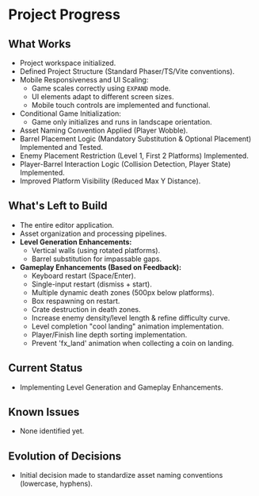 # Project Progress

## What Works

- Project workspace initialized.
- Defined Project Structure (Standard Phaser/TS/Vite conventions).
- Mobile Responsiveness and UI Scaling:
  - Game scales correctly using `EXPAND` mode.
  - UI elements adapt to different screen sizes.
  - Mobile touch controls are implemented and functional.
- Conditional Game Initialization:
  - Game only initializes and runs in landscape orientation.
- Asset Naming Convention Applied (Player Wobble).
- Barrel Placement Logic (Mandatory Substitution & Optional Placement) Implemented and Tested.
- Enemy Placement Restriction (Level 1, First 2 Platforms) Implemented.
- Player-Barrel Interaction Logic (Collision Detection, Player State) Implemented.
- Improved Platform Visibility (Reduced Max Y Distance).

## What's Left to Build

- The entire editor application.
- Asset organization and processing pipelines.
- **Level Generation Enhancements:**
  - Vertical walls (using rotated platforms).
  - Barrel substitution for impassable gaps.
- **Gameplay Enhancements (Based on Feedback):**
  - Keyboard restart (Space/Enter).
  - Single-input restart (dismiss + start).
  - Multiple dynamic death zones (500px below platforms).
  - Box respawning on restart.
  - Crate destruction in death zones.
  - Increase enemy density/level length & refine difficulty curve.
  - Level completion "cool landing" animation implementation.
  - Player/Finish line depth sorting implementation.
  - Prevent 'fx_land' animation when collecting a coin on landing.

## Current Status

- Implementing Level Generation and Gameplay Enhancements.

## Known Issues

- None identified yet.

## Evolution of Decisions

- Initial decision made to standardize asset naming conventions (lowercase, hyphens).
